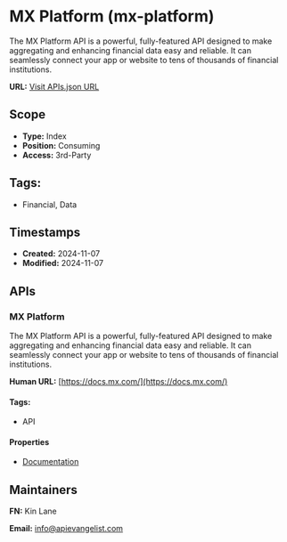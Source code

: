 # MX Platform (mx-platform)

The MX Platform API is a powerful, fully-featured API designed to make
aggregating and enhancing financial data easy and reliable. It can seamlessly
connect your app or website to tens of thousands of financial institutions.

**URL:** [Visit APIs.json URL](
https://raw.githubusercontent.com/api-search/mx-platform/refs/heads/main/apis.yml)

## Scope

- **Type:** Index 
- **Position:** Consuming 
- **Access:** 3rd-Party 

## Tags:

 - Financial, Data

## Timestamps

- **Created:** 2024-11-07 
- **Modified:** 2024-11-07 

## APIs

### MX Platform

The MX Platform API is a powerful, fully-featured API designed to make
aggregating and enhancing financial data easy and reliable. It can
seamlessly connect your app or website to tens of thousands of financial
institutions.

**Human URL:** [https://docs.mx.com/](https://docs.mx.com/)


#### Tags:

 - API

#### Properties

- [Documentation](https://docs.mx.com/)

## Maintainers

**FN:** Kin Lane

**Email:** info@apievangelist.com

